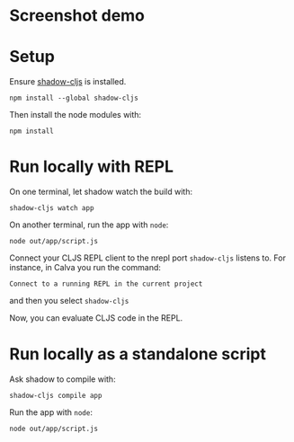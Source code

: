 # Screenshot demo


# Setup 

Ensure [shadow-cljs](https://shadow-cljs.github.io/docs/UsersGuide.html) is installed.

```
npm install --global shadow-cljs
```

Then install the node modules with:

```
npm install
```

# Run locally with REPL

On one terminal, let shadow watch the build with:

```
shadow-cljs watch app
```

On another terminal, run the app with `node`:

```
node out/app/script.js
```

Connect your CLJS REPL client to the nrepl port `shadow-cljs` listens to. For instance, in Calva you run the command: 

```
Connect to a running REPL in the current project
```

and then you select `shadow-cljs`

Now, you can evaluate CLJS code in the REPL. 

# Run locally as a standalone script

Ask shadow to compile with:

```
shadow-cljs compile app
```

Run the app with `node`:

```
node out/app/script.js
```
